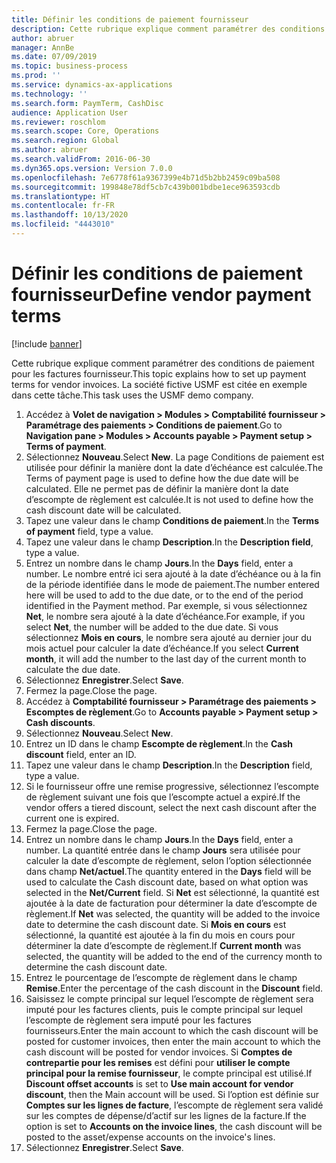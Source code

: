 ```yaml
---
title: Définir les conditions de paiement fournisseur
description: Cette rubrique explique comment paramétrer des conditions de paiement pour les factures fournisseur.
author: abruer
manager: AnnBe
ms.date: 07/09/2019
ms.topic: business-process
ms.prod: ''
ms.service: dynamics-ax-applications
ms.technology: ''
ms.search.form: PaymTerm, CashDisc
audience: Application User
ms.reviewer: roschlom
ms.search.scope: Core, Operations
ms.search.region: Global
ms.author: abruer
ms.search.validFrom: 2016-06-30
ms.dyn365.ops.version: Version 7.0.0
ms.openlocfilehash: 7e6778f61a9367399e4b71d5b2bb2459c09ba508
ms.sourcegitcommit: 199848e78df5cb7c439b001bdbe1ece963593cdb
ms.translationtype: HT
ms.contentlocale: fr-FR
ms.lasthandoff: 10/13/2020
ms.locfileid: "4443010"
---
```

# <a name="define-vendor-payment-terms"></a><span data-ttu-id="19ac6-103">Définir les conditions de paiement fournisseur</span><span class="sxs-lookup"><span data-stu-id="19ac6-103">Define vendor payment terms</span></span>

[!include [banner](../../includes/banner.md)]

<span data-ttu-id="19ac6-104">Cette rubrique explique comment paramétrer des conditions de paiement pour les factures fournisseur.</span><span class="sxs-lookup"><span data-stu-id="19ac6-104">This topic explains how to set up payment terms for vendor invoices.</span></span> <span data-ttu-id="19ac6-105">La société fictive USMF est citée en exemple dans cette tâche.</span><span class="sxs-lookup"><span data-stu-id="19ac6-105">This task uses the USMF demo company.</span></span>

1. <span data-ttu-id="19ac6-106">Accédez à **Volet de navigation > Modules > Comptabilité fournisseur > Paramétrage des paiements > Conditions de paiement**.</span><span class="sxs-lookup"><span data-stu-id="19ac6-106">Go to **Navigation pane > Modules > Accounts payable > Payment setup > Terms of payment**.</span></span>
2. <span data-ttu-id="19ac6-107">Sélectionnez **Nouveau**.</span><span class="sxs-lookup"><span data-stu-id="19ac6-107">Select **New**.</span></span> <span data-ttu-id="19ac6-108">La page Conditions de paiement est utilisée pour définir la manière dont la date d’échéance est calculée.</span><span class="sxs-lookup"><span data-stu-id="19ac6-108">The Terms of payment page is used to define how the due date will be calculated.</span></span> <span data-ttu-id="19ac6-109">Elle ne permet pas de définir la manière dont la date d’escompte de règlement est calculée.</span><span class="sxs-lookup"><span data-stu-id="19ac6-109">It is not used to define how the cash discount date will be calculated.</span></span>  
3. <span data-ttu-id="19ac6-110">Tapez une valeur dans le champ **Conditions de paiement**.</span><span class="sxs-lookup"><span data-stu-id="19ac6-110">In the **Terms of payment** field, type a value.</span></span>
4. <span data-ttu-id="19ac6-111">Tapez une valeur dans le champ **Description**.</span><span class="sxs-lookup"><span data-stu-id="19ac6-111">In the **Description field**, type a value.</span></span>
5. <span data-ttu-id="19ac6-112">Entrez un nombre dans le champ **Jours**.</span><span class="sxs-lookup"><span data-stu-id="19ac6-112">In the **Days** field, enter a number.</span></span> <span data-ttu-id="19ac6-113">Le nombre entré ici sera ajouté à la date d’échéance ou à la fin de la période identifiée dans le mode de paiement.</span><span class="sxs-lookup"><span data-stu-id="19ac6-113">The number entered here will be used to add to the due date, or to the end of the period identified in the Payment method.</span></span> <span data-ttu-id="19ac6-114">Par exemple, si vous sélectionnez **Net**, le nombre sera ajouté à la date d’échéance.</span><span class="sxs-lookup"><span data-stu-id="19ac6-114">For example, if you select **Net**, the number will be added to the due date.</span></span> <span data-ttu-id="19ac6-115">Si vous sélectionnez **Mois en cours**, le nombre sera ajouté au dernier jour du mois actuel pour calculer la date d’échéance.</span><span class="sxs-lookup"><span data-stu-id="19ac6-115">If you select **Current month**, it will add the number to the last day of the current month to calculate the due date.</span></span>  
6. <span data-ttu-id="19ac6-116">Sélectionnez **Enregistrer**.</span><span class="sxs-lookup"><span data-stu-id="19ac6-116">Select **Save**.</span></span>
7. <span data-ttu-id="19ac6-117">Fermez la page.</span><span class="sxs-lookup"><span data-stu-id="19ac6-117">Close the page.</span></span>
8. <span data-ttu-id="19ac6-118">Accédez à **Comptabilité fournisseur > Paramétrage des paiements > Escomptes de règlement**.</span><span class="sxs-lookup"><span data-stu-id="19ac6-118">Go to **Accounts payable > Payment setup > Cash discounts**.</span></span>
9. <span data-ttu-id="19ac6-119">Sélectionnez **Nouveau**.</span><span class="sxs-lookup"><span data-stu-id="19ac6-119">Select **New**.</span></span>
10. <span data-ttu-id="19ac6-120">Entrez un ID dans le champ **Escompte de règlement**.</span><span class="sxs-lookup"><span data-stu-id="19ac6-120">In the **Cash discount** field, enter an ID.</span></span>
11. <span data-ttu-id="19ac6-121">Tapez une valeur dans le champ **Description**.</span><span class="sxs-lookup"><span data-stu-id="19ac6-121">In the **Description** field, type a value.</span></span>
12. <span data-ttu-id="19ac6-122">Si le fournisseur offre une remise progressive, sélectionnez l’escompte de règlement suivant une fois que l’escompte actuel a expiré.</span><span class="sxs-lookup"><span data-stu-id="19ac6-122">If the vendor offers a tiered discount, select the next cash discount after the current one is expired.</span></span>
13. <span data-ttu-id="19ac6-123">Fermez la page.</span><span class="sxs-lookup"><span data-stu-id="19ac6-123">Close the page.</span></span>
14. <span data-ttu-id="19ac6-124">Entrez un nombre dans le champ **Jours**.</span><span class="sxs-lookup"><span data-stu-id="19ac6-124">In the **Days** field, enter a number.</span></span> <span data-ttu-id="19ac6-125">La quantité entrée dans le champ **Jours** sera utilisée pour calculer la date d’escompte de règlement, selon l’option sélectionnée dans champ **Net/actuel**.</span><span class="sxs-lookup"><span data-stu-id="19ac6-125">The quantity entered in the **Days** field will be used to calculate the Cash discount date, based on what option was selected in the **Net/Current** field.</span></span> <span data-ttu-id="19ac6-126">Si **Net** est sélectionné, la quantité est ajoutée à la date de facturation pour déterminer la date d’escompte de règlement.</span><span class="sxs-lookup"><span data-stu-id="19ac6-126">If **Net** was selected, the quantity will be added to the invoice date to determine the cash discount date.</span></span> <span data-ttu-id="19ac6-127">Si **Mois en cours** est sélectionné, la quantité est ajoutée à la fin du mois en cours pour déterminer la date d’escompte de règlement.</span><span class="sxs-lookup"><span data-stu-id="19ac6-127">If **Current month** was selected, the quantity will be added to the end of the currency month to determine the cash discount date.</span></span>  
15. <span data-ttu-id="19ac6-128">Entrez le pourcentage de l’escompte de règlement dans le champ **Remise**.</span><span class="sxs-lookup"><span data-stu-id="19ac6-128">Enter the percentage of the cash discount in the **Discount** field.</span></span> 
16. <span data-ttu-id="19ac6-129">Saisissez le compte principal sur lequel l’escompte de règlement sera imputé pour les factures clients, puis le compte principal sur lequel l’escompte de règlement sera imputé pour les factures fournisseurs.</span><span class="sxs-lookup"><span data-stu-id="19ac6-129">Enter the main account to which the cash discount will be posted for customer invoices, then enter the main account to which the cash discount will be posted for vendor invoices.</span></span> <span data-ttu-id="19ac6-130">Si **Comptes de contrepartie pour les remises** est défini pour **utiliser le compte principal pour la remise fournisseur**, le compte principal est utilisé.</span><span class="sxs-lookup"><span data-stu-id="19ac6-130">If **Discount offset accounts** is set to **Use main account for vendor discount**, then the Main account will be used.</span></span> <span data-ttu-id="19ac6-131">Si l’option est définie sur **Comptes sur les lignes de facture**, l’escompte de règlement sera validé sur les comptes de dépense/d’actif sur les lignes de la facture.</span><span class="sxs-lookup"><span data-stu-id="19ac6-131">If the option is set to **Accounts on the invoice lines**, the cash discount will be posted to the asset/expense accounts on the invoice's lines.</span></span>  
17. <span data-ttu-id="19ac6-132">Sélectionnez **Enregistrer**.</span><span class="sxs-lookup"><span data-stu-id="19ac6-132">Select **Save**.</span></span>

